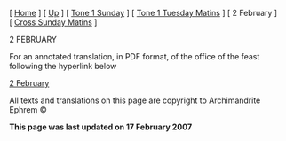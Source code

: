 \[ [Home](index.md) \] \[ [Up](annotated_translations.md) \] \[ [Tone 1 Sunday](tone_1_sunday.md) \] \[ [Tone 1 Tuesday Matins](tone_1_tuesday_matins.md) \] \[ 2 February \] \[ [Cross Sunday Matins](Cross%20Sunday%20Matins.md) \]

2 FEBRUARY

For an annotated translation, in PDF format, of the office of the feast following the hyperlink below

[2 February](2%20February%20Notes.pdf)

All texts and translations on this page are copyright to
Archimandrite Ephrem ©

**This page was last updated on 17 February 2007**
